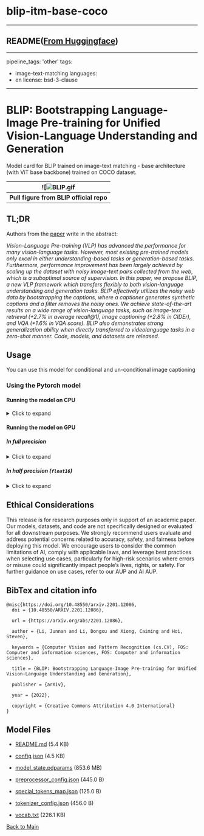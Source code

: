 
# blip-itm-base-coco
---


## README([From Huggingface](https://huggingface.co/Salesforce/blip-itm-base-coco))

---
pipeline_tags: 'other'
tags:
  - image-text-matching
languages:
  - en
license: bsd-3-clause
---

# BLIP: Bootstrapping Language-Image Pre-training for Unified Vision-Language Understanding and Generation

Model card for BLIP trained on image-text matching - base architecture (with ViT base backbone) trained on COCO dataset.

| ![![BLIP.gif](https://cdn-uploads.huggingface.co/production/uploads/1670928184033-62441d1d9fdefb55a0b7d12c.gif) |
|:--:|
| <b> Pull figure from BLIP official repo | Image source: https://github.com/salesforce/BLIP </b>|

## TL;DR

Authors from the [paper](https://arxiv.org/abs/2201.12086) write in the abstract:

*Vision-Language Pre-training (VLP) has advanced the performance for many vision-language tasks. However, most existing pre-trained models only excel in either understanding-based tasks or generation-based tasks. Furthermore, performance improvement has been largely achieved by scaling up the dataset with noisy image-text pairs collected from the web, which is a suboptimal source of supervision. In this paper, we propose BLIP, a new VLP framework which transfers flexibly to both vision-language understanding and generation tasks. BLIP effectively utilizes the noisy web data by bootstrapping the captions, where a captioner generates synthetic captions and a filter removes the noisy ones. We achieve state-of-the-art results on a wide range of vision-language tasks, such as image-text retrieval (+2.7% in average recall@1), image captioning (+2.8% in CIDEr), and VQA (+1.6% in VQA score). BLIP also demonstrates strong generalization ability when directly transferred to videolanguage tasks in a zero-shot manner. Code, models, and datasets are released.*

## Usage

You can use this model for conditional and un-conditional image captioning

### Using the Pytorch model

#### Running the model on CPU

<details>
<summary> Click to expand </summary>

```python
import requests
from PIL import Image
from paddlenlp.transformers import BlipProcessor, BlipForImageTextRetrieval

processor = BlipProcessor.from_pretrained("Salesforce/blip-itm-base-coco")
model = BlipForImageTextRetrieval.from_pretrained("Salesforce/blip-itm-base-coco")

img_url = 'https://storage.googleapis.com/sfr-vision-language-research/BLIP/demo.jpg' 
raw_image = Image.open(requests.get(img_url, stream=True).raw).convert('RGB')

question = "A woman and a dog sitting together in a beach."
inputs = processor(raw_image, question, return_tensors="pd")

itm_scores = model(**inputs)[0]
cosine_score = model(**inputs, use_itm_head=False)[0]
```
</details>

#### Running the model on GPU

##### In full precision 

<details>
<summary> Click to expand </summary>

```python
import requests
from PIL import Image
from paddlenlp.transformers import BlipProcessor, BlipForImageTextRetrieval

processor = BlipProcessor.from_pretrained("Salesforce/blip-itm-base-coco")
model = BlipForImageTextRetrieval.from_pretrained("Salesforce/blip-itm-base-coco").to("cuda")

img_url = 'https://storage.googleapis.com/sfr-vision-language-research/BLIP/demo.jpg' 
raw_image = Image.open(requests.get(img_url, stream=True).raw).convert('RGB')

question = "A woman and a dog sitting together in a beach."
inputs = processor(raw_image, question, return_tensors="pd").to("cuda")

itm_scores = model(**inputs)[0]
cosine_score = model(**inputs, use_itm_head=False)[0]
```
</details>

##### In half precision (`float16`)

<details>
<summary> Click to expand </summary>

```python
import torch
import requests
from PIL import Image
from paddlenlp.transformers import BlipProcessor, BlipForImageTextRetrieval

processor = BlipProcessor.from_pretrained("Salesforce/blip-itm-base-coco")
model = BlipForImageTextRetrieval.from_pretrained("Salesforce/blip-itm-base-coco", dtype=paddle.float16).to("cuda")

img_url = 'https://storage.googleapis.com/sfr-vision-language-research/BLIP/demo.jpg' 
raw_image = Image.open(requests.get(img_url, stream=True).raw).convert('RGB')

question = "A woman and a dog sitting together in a beach."
inputs = processor(raw_image, question, return_tensors="pd").to("cuda", paddle.float16)

itm_scores = model(**inputs)[0]
cosine_score = model(**inputs, use_itm_head=False)[0]
```
</details>

## Ethical Considerations
This release is for research purposes only in support of an academic paper. Our models, datasets, and code are not specifically designed or evaluated for all downstream purposes. We strongly recommend users evaluate and address potential concerns related to accuracy, safety, and fairness before deploying this model. We encourage users to consider the common limitations of AI, comply with applicable laws, and leverage best practices when selecting use cases, particularly for high-risk scenarios where errors or misuse could significantly impact people’s lives, rights, or safety. For further guidance on use cases, refer to our AUP and AI AUP.

## BibTex and citation info

```
@misc{https://doi.org/10.48550/arxiv.2201.12086,
  doi = {10.48550/ARXIV.2201.12086},
  
  url = {https://arxiv.org/abs/2201.12086},
  
  author = {Li, Junnan and Li, Dongxu and Xiong, Caiming and Hoi, Steven},
  
  keywords = {Computer Vision and Pattern Recognition (cs.CV), FOS: Computer and information sciences, FOS: Computer and information sciences},
  
  title = {BLIP: Bootstrapping Language-Image Pre-training for Unified Vision-Language Understanding and Generation},
  
  publisher = {arXiv},
  
  year = {2022},
  
  copyright = {Creative Commons Attribution 4.0 International}
}
```



## Model Files

- [README.md](https://paddlenlp.bj.bcebos.com/models/community/Salesforce/blip-itm-base-coco/README.md) (5.4 KB)

- [config.json](https://paddlenlp.bj.bcebos.com/models/community/Salesforce/blip-itm-base-coco/config.json) (4.5 KB)

- [model_state.pdparams](https://paddlenlp.bj.bcebos.com/models/community/Salesforce/blip-itm-base-coco/model_state.pdparams) (853.6 MB)

- [preprocessor_config.json](https://paddlenlp.bj.bcebos.com/models/community/Salesforce/blip-itm-base-coco/preprocessor_config.json) (445.0 B)

- [special_tokens_map.json](https://paddlenlp.bj.bcebos.com/models/community/Salesforce/blip-itm-base-coco/special_tokens_map.json) (125.0 B)

- [tokenizer_config.json](https://paddlenlp.bj.bcebos.com/models/community/Salesforce/blip-itm-base-coco/tokenizer_config.json) (456.0 B)

- [vocab.txt](https://paddlenlp.bj.bcebos.com/models/community/Salesforce/blip-itm-base-coco/vocab.txt) (226.1 KB)


[Back to Main](../../)